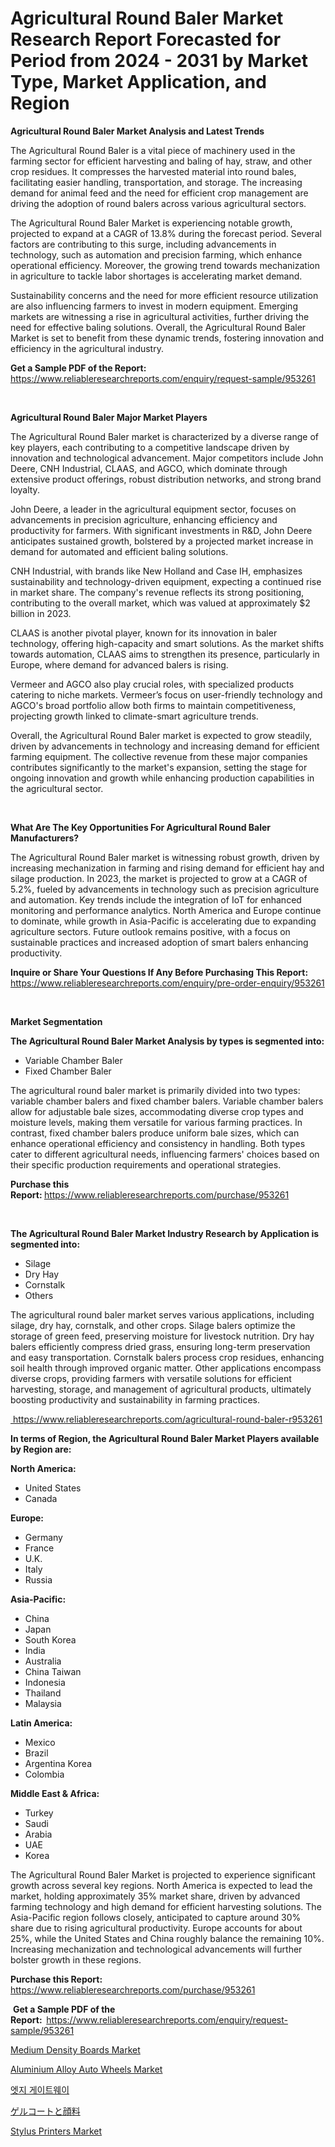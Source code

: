 <p><h1>Agricultural Round Baler Market Research Report Forecasted for Period from 2024 -  2031 by Market Type, Market Application, and Region</h1></p><p><strong>Agricultural Round Baler Market Analysis and Latest Trends</strong></p>
<p><p>The Agricultural Round Baler is a vital piece of machinery used in the farming sector for efficient harvesting and baling of hay, straw, and other crop residues. It compresses the harvested material into round bales, facilitating easier handling, transportation, and storage. The increasing demand for animal feed and the need for efficient crop management are driving the adoption of round balers across various agricultural sectors.</p><p>The Agricultural Round Baler Market is experiencing notable growth, projected to expand at a CAGR of 13.8% during the forecast period. Several factors are contributing to this surge, including advancements in technology, such as automation and precision farming, which enhance operational efficiency. Moreover, the growing trend towards mechanization in agriculture to tackle labor shortages is accelerating market demand. </p><p>Sustainability concerns and the need for more efficient resource utilization are also influencing farmers to invest in modern equipment. Emerging markets are witnessing a rise in agricultural activities, further driving the need for effective baling solutions. Overall, the Agricultural Round Baler Market is set to benefit from these dynamic trends, fostering innovation and efficiency in the agricultural industry.</p></p>
<p><strong>Get a Sample PDF of the Report:&nbsp;</strong> <a href="https://www.reliableresearchreports.com/enquiry/request-sample/953261">https://www.reliableresearchreports.com/enquiry/request-sample/953261</a></p>
<p>&nbsp;</p>
<p><strong>Agricultural Round Baler Major Market Players</strong></p>
<p><p>The Agricultural Round Baler market is characterized by a diverse range of key players, each contributing to a competitive landscape driven by innovation and technological advancement. Major competitors include John Deere, CNH Industrial, CLAAS, and AGCO, which dominate through extensive product offerings, robust distribution networks, and strong brand loyalty. </p><p>John Deere, a leader in the agricultural equipment sector, focuses on advancements in precision agriculture, enhancing efficiency and productivity for farmers. With significant investments in R&D, John Deere anticipates sustained growth, bolstered by a projected market increase in demand for automated and efficient baling solutions. </p><p>CNH Industrial, with brands like New Holland and Case IH, emphasizes sustainability and technology-driven equipment, expecting a continued rise in market share. The company's revenue reflects its strong positioning, contributing to the overall market, which was valued at approximately $2 billion in 2023.</p><p>CLAAS is another pivotal player, known for its innovation in baler technology, offering high-capacity and smart solutions. As the market shifts towards automation, CLAAS aims to strengthen its presence, particularly in Europe, where demand for advanced balers is rising.</p><p>Vermeer and AGCO also play crucial roles, with specialized products catering to niche markets. Vermeer’s focus on user-friendly technology and AGCO's broad portfolio allow both firms to maintain competitiveness, projecting growth linked to climate-smart agriculture trends.</p><p>Overall, the Agricultural Round Baler market is expected to grow steadily, driven by advancements in technology and increasing demand for efficient farming equipment. The collective revenue from these major companies contributes significantly to the market's expansion, setting the stage for ongoing innovation and growth while enhancing production capabilities in the agricultural sector.</p></p>
<p>&nbsp;</p>
<p><strong>What Are The Key Opportunities For Agricultural Round Baler Manufacturers?</strong></p>
<p><p>The Agricultural Round Baler market is witnessing robust growth, driven by increasing mechanization in farming and rising demand for efficient hay and silage production. In 2023, the market is projected to grow at a CAGR of 5.2%, fueled by advancements in technology such as precision agriculture and automation. Key trends include the integration of IoT for enhanced monitoring and performance analytics. North America and Europe continue to dominate, while growth in Asia-Pacific is accelerating due to expanding agriculture sectors. Future outlook remains positive, with a focus on sustainable practices and increased adoption of smart balers enhancing productivity.</p></p>
<p><strong>Inquire or Share Your Questions If Any Before Purchasing This Report:</strong> <a href="https://www.reliableresearchreports.com/enquiry/pre-order-enquiry/953261">https://www.reliableresearchreports.com/enquiry/pre-order-enquiry/953261</a></p>
<p>&nbsp;</p>
<p><strong>Market Segmentation</strong></p>
<p><strong>The Agricultural Round Baler Market Analysis by types is segmented into:</strong></p>
<p><ul><li>Variable Chamber Baler</li><li>Fixed Chamber Baler</li></ul></p>
<p><p>The agricultural round baler market is primarily divided into two types: variable chamber balers and fixed chamber balers. Variable chamber balers allow for adjustable bale sizes, accommodating diverse crop types and moisture levels, making them versatile for various farming practices. In contrast, fixed chamber balers produce uniform bale sizes, which can enhance operational efficiency and consistency in handling. Both types cater to different agricultural needs, influencing farmers' choices based on their specific production requirements and operational strategies.</p></p>
<p><strong>Purchase this Report:&nbsp;</strong><a href="https://www.reliableresearchreports.com/purchase/953261">https://www.reliableresearchreports.com/purchase/953261</a></p>
<p>&nbsp;</p>
<p><strong>The Agricultural Round Baler Market Industry Research by Application is segmented into:</strong></p>
<p><ul><li>Silage</li><li>Dry Hay</li><li>Cornstalk</li><li>Others</li></ul></p>
<p><p>The agricultural round baler market serves various applications, including silage, dry hay, cornstalk, and other crops. Silage balers optimize the storage of green feed, preserving moisture for livestock nutrition. Dry hay balers efficiently compress dried grass, ensuring long-term preservation and easy transportation. Cornstalk balers process crop residues, enhancing soil health through improved organic matter. Other applications encompass diverse crops, providing farmers with versatile solutions for efficient harvesting, storage, and management of agricultural products, ultimately boosting productivity and sustainability in farming practices.</p></p>
<p><a href="https://www.reliableresearchreports.com/agricultural-round-baler-r953261">&nbsp;https://www.reliableresearchreports.com/agricultural-round-baler-r953261</a></p>
<p><strong>In terms of Region, the Agricultural Round Baler Market Players available by Region are:</strong></p>
<p>
    <p> <strong> North America: </strong>
        <ul>
            <li>United States</li>
            <li>Canada</li>
        </ul>
        </p> 
    <p> <strong> Europe: </strong>
        <ul>
            <li>Germany</li>
            <li>France</li>
            <li>U.K.</li>
            <li>Italy</li>
            <li>Russia</li>
        </ul>
        </p> 
    <p> <strong> Asia-Pacific: </strong>
        <ul>
            <li>China</li>
            <li>Japan</li>
            <li>South Korea</li>
            <li>India</li>
            <li>Australia</li>
            <li>China Taiwan</li>
            <li>Indonesia</li>
            <li>Thailand</li>
            <li>Malaysia</li>
        </ul>
        </p> 
    <p> <strong> Latin America: </strong>
        <ul>
            <li>Mexico</li>
            <li>Brazil</li>
            <li>Argentina Korea</li>
            <li>Colombia</li>
        </ul>
        </p> 
    <p> <strong> Middle East & Africa: </strong>
        <ul>
            <li>Turkey</li>
            <li>Saudi</li>
            <li>Arabia</li>
            <li>UAE</li>
            <li>Korea</li>
        </ul>
    </p>
    </p>
<p><p>The Agricultural Round Baler Market is projected to experience significant growth across several key regions. North America is expected to lead the market, holding approximately 35% market share, driven by advanced farming technology and high demand for efficient harvesting solutions. The Asia-Pacific region follows closely, anticipated to capture around 30% share due to rising agricultural productivity. Europe accounts for about 25%, while the United States and China roughly balance the remaining 10%. Increasing mechanization and technological advancements will further bolster growth in these regions.</p></p>
<p><strong>Purchase this Report: </strong><a href="https://www.reliableresearchreports.com/purchase/953261">https://www.reliableresearchreports.com/purchase/953261</a></p>
<p>&nbsp;<strong>Get a Sample PDF of the Report:&nbsp;&nbsp;</strong><a href="https://www.reliableresearchreports.com/enquiry/request-sample/953261">https://www.reliableresearchreports.com/enquiry/request-sample/953261</a></p>
<p><strong></strong></p>
<p><p><a href="https://www.linkedin.com/pulse/comprehensive-analysis-global-medium-density-boards-market-growth-lktif?trackingId=yLTFT3ysQN6AWBRHZV%2BDsg%3D%3D">Medium Density Boards Market</a></p><p><a href="https://issuu.com/reportprime-2/docs/aluminium-alloy-auto-wheels-market-_b56d25238af8ed">Aluminium Alloy Auto Wheels Market</a></p><p><a href="https://medium.com/@conradkirrlin76575/%EC%97%A3%EC%A7%80-%EA%B2%8C%EC%9D%B4%ED%8A%B8%EC%9B%A8%EC%9D%B4-%EC%8B%9C%EC%9E%A5-%EC%A0%90%EC%9C%A0%EC%9C%A8-%EB%B0%8F-%EC%8B%A0%EA%B7%9C-%ED%8A%B8%EB%A0%8C%EB%93%9C-%EB%B6%84%EC%84%9D-%EC%9C%A0%ED%98%95-%EC%95%A0%ED%94%8C%EB%A6%AC%EC%BC%80%EC%9D%B4%EC%85%98-%EC%B5%9C%EC%A2%85-%EC%82%AC%EC%9A%A9-%EB%B0%8F-2024%EB%85%84%EB%B6%80%ED%84%B0-2031%EB%85%84%EA%B9%8C%EC%A7%80%EC%9D%98-%EC%98%88%EC%B8%A1%EC%97%90-%EB%94%B0%EB%9D%BC-bf7c14745749">엣지 게이트웨이</a></p><p><a href="https://medium.com/@oswaldheman9gu/gel-coats-and-pigments-market-%E3%81%AF-%E3%82%B3%E3%82%B9%E3%83%88%E7%AE%A1%E7%90%86%E3%81%A8%E5%8A%B9%E7%8E%87%E5%90%91%E4%B8%8A%E3%82%92%E5%84%AA%E5%85%88%E3%81%97%E3%81%BE%E3%81%99-%E3%81%95%E3%82%89%E3%81%AB-%E5%A0%B1%E5%91%8A%E6%9B%B8%E3%81%AF%E5%B8%82%E5%A0%B4%E3%81%AE%E9%9C%80%E8%A6%81%E9%9D%A2%E3%81%A8%E4%BE%9B%E7%B5%A6%E9%9D%A2%E3%81%AE%E4%B8%A1%E6%96%B9%E3%82%92%E3%82%AB%E3%83%90%E3%83%BC%E3%81%97%E3%81%A6%E3%81%84%E3%81%BE%E3%81%99-gel-coats-and-12e7471f71e4">ゲルコートと顔料</a></p><p><a href="https://medium.com/@emily.sutherland4534/the-stylus-printers-market-prioritizes-cost-control-and-efficiency-enhancement-960ca95ae813">Stylus Printers Market</a></p></p>